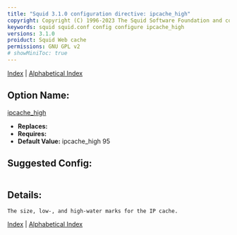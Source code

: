 ```yaml
---
title: "Squid 3.1.0 configuration directive: ipcache_high"
copyright: Copyright (C) 1996-2023 The Squid Software Foundation and contributors
keywords: squid squid.conf config configure ipcache_high
versions: 3.1.0
proiduct: Squid Web cache
permissions: GNU GPL v2
# showMiniToc: true
---
```

[Index](index#toc_ipcache_high) | [Alphabetical Index](index_all#toc_ipcache_high)

## Option Name:
[ipcache_high](#ipcache_high)
 * **Replaces:** 
 * **Requires:** 
 * **Default Value:** ipcache_high 95


## Suggested Config:
```plaintext

```

## Details:

	The size, low-, and high-water marks for the IP cache.



[Index](index#toc_ipcache_high) | [Alphabetical Index](index_all#toc_ipcache_high)

